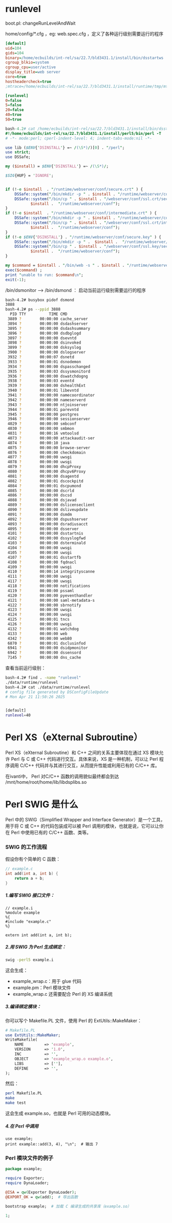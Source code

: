 # runlevel

boot.pl: changeRunLevelAndWait

home/config/*.cfg  ，eg: web.spec.cfg ，定义了各种运行级别需要运行的程序

```ini
[default]
uid=104
gids=104
binary=/home/ecbuilds/int-rel/sa/22.7/bld3431.1/install/bin/dsstartws
cgroup_blkio=system
cgroup_cpu=user/active
display_title=web server
core=true
hostheadercheck=true
;mtrace=/home/ecbuilds/int-rel/sa/22.7/bld3431.1/install/runtime/tmp/mtrace.web

[runlevel]
0=false
5=false
20=false
40=true
50=true
```

```perl
bash-4.2# cat /home/ecbuilds/int-rel/sa/22.7/bld3431.1/install/bin/dsstartws
#!/home/ecbuilds/int-rel/sa/22.7/bld3431.1/install/perl5/bin/perl -T
# -*- mode:perl; cperl-indent-level: 4; indent-tabs-mode:nil -*-

use lib ($ENV{'DSINSTALL'} =~ /(\S*)/)[0] . "/perl";
use strict;
use DSSafe;

my ($install) = $ENV{'DSINSTALL'} =~ /(\S*)/;

$SIG{HUP} = 'IGNORE';


if (!-e $install  . "/runtime/webserver/conf/secure.crt" ) { 
    DSSafe::system("/bin/mkdir -p " . $install . "/runtime/webserver/conf/"); 
    DSSafe::system("/bin/cp " . $install . "/webserver/conf/ssl.crt/secure.crt " . 
           $install .  "/runtime/webserver/conf");
}
if (!-e $install  . "/runtime/webserver/conf/intermediate.crt" ) { 
    DSSafe::system("/bin/mkdir -p " . $install . "/runtime/webserver/conf/"); 
    DSSafe::system("/bin/cp " . $install . "/webserver/conf/ssl.crt/intermediate.crt " . 
           $install .  "/runtime/webserver/conf");
}
if (!-e $ENV{'DSINSTALL'} . "/runtime/webserver/conf/secure.key" ) { 
    DSSafe::system("/bin/mkdir -p " .  $install .  "/runtime/webserver/conf");
    DSSafe::system("/bin/cp " . $install . "/webserver/conf/ssl.key/secure.key " . 
           $install .  "/runtime/webserver/conf");
}

my $command = $install . "/bin/web -s " . $install . "/runtime/webserver/conf"; 
exec($command) ; 
print "unable to run: $command\n";
exit(-1);

```



/bin/dsmonitor -->  /bin/dsmond ： 启动当前运行级别需要运行的程序

```bash
bash-4.2# busybox pidof dsmond
3888
bash-4.2# ps --ppid 3888
  PID TTY          TIME CMD
 3889 ?        00:00:00 cache_server
 3894 ?        00:00:00 dsdashserver
 3895 ?        00:00:00 dsdashsummary
 3896 ?        00:00:00 dsdbglogd
 3897 ?        00:00:00 dsevntd
 3898 ?        00:00:00 dsinvoked
 3899 ?        00:00:00 dsksyslog
 3900 ?        00:00:00 dslogserver
 3932 ?        00:00:07 dsnetd
 3933 ?        00:00:01 dsnodemon
 3934 ?        00:00:00 dspasschanged
 3935 ?        00:00:03 dssysmonitord
 3936 ?        00:00:00 dswatchdogng
 3938 ?        00:00:03 eventd
 3939 ?        00:00:00 dshealthExt
 3940 ?        00:00:01 libevntd
 3941 ?        00:00:00 namecoordinator
 3942 ?        00:00:00 nameserverd
 3943 ?        00:00:00 ntjoinserver
 3944 ?        00:00:01 parevntd
 3945 ?        00:00:00 postgres
 3946 ?        00:00:00 sessionserver
 4029 ?        00:00:00 smbconf
 4030 ?        00:00:00 smbmon
 4031 ?        00:00:16 vmtoolsd
 4073 ?        00:00:00 attackaudit-ser
 4074 ?        00:00:10 java
 4075 ?        00:00:00 browse-server
 4076 ?        00:00:00 checkdomain
 4077 ?        00:00:00 uwsgi
 4078 ?        00:00:00 uwsgi
 4079 ?        00:00:00 dhcpProxy
 4080 ?        00:00:00 dhcpv6Proxy
 4081 ?        00:00:00 dsagentd
 4082 ?        00:00:01 dscockpitd
 4084 ?        00:00:01 dscpumond
 4085 ?        00:00:00 dscrld
 4086 ?        00:00:00 dscsd
 4088 ?        00:00:00 dsjavad
 4089 ?        00:00:00 dslicenseclient
 4090 ?        00:00:00 dsliveupdate
 4091 ?        00:00:00 dsmdm
 4092 ?        00:00:00 dspushserver
 4093 ?        00:00:00 dsradiusacct
 4095 ?        00:00:00 dsserver
 4101 ?        00:00:00 dsstartnis
 4102 ?        00:00:00 dssyslogfwd
 4103 ?        00:00:00 dsterminald
 4104 ?        00:00:00 uwsgi
 4105 ?        00:00:00 uwsgi
 4107 ?        00:00:01 dsstartfb
 4108 ?        00:00:00 fqdnacl
 4109 ?        00:00:00 uwsgi
 4110 ?        00:00:14 integrityscanne
 4111 ?        00:00:00 uwsgi
 4117 ?        00:00:00 uwsgi
 4118 ?        00:00:00 notifications
 4119 ?        00:00:00 pssaml
 4120 ?        00:00:00 pyeventhandler
 4121 ?        00:00:00 saml-metadata-s
 4122 ?        00:00:00 sbrnotify
 4123 ?        00:00:00 uwsgi
 4124 ?        00:00:00 uwsgi
 4125 ?        00:00:01 tncs
 4126 ?        00:00:00 uwsgi
 4132 ?        00:00:01 watchdog
 4133 ?        00:00:00 web
 4342 ?        00:00:00 web80
 6870 ?        00:00:01 dsclusinfod
 6941 ?        00:00:00 dsidpmonitor
 6942 ?        00:00:00 dssensord
 7145 ?        00:00:00 dns_cache

```

查看当前运行级别：

```bash
bash-4.2# find . -name "runlevel"
./data/runtime/runlevel
bash-4.2# cat ./data/runtime/runlevel
# config file generated by DSConfigFileUpdate
# Mon Apr 21 11:50:26 2025


[default]
runlevel=40
```

# Perl XS（eXternal Subroutine）


Perl XS（eXternal Subroutine）和 C++ 之间的关系主要体现在通过 XS 模块允许 Perl 与 C 或 C++ 代码进行交互。具体来说，XS 是一种机制，可以让 Perl 程序调用 C/C++ 代码并与其进行交互，从而提升性能或利用已有的 C/C++ 库。

在ivanti中， Perl 对C/C++ 函数的调用貌似最终都会到达 /mnt/home/root/home/lib/libdsplibs.so

# Perl SWIG 是什么

Perl 中的 SWIG（Simplified Wrapper and Interface Generator）是一个工具，用于将 C 或 C++ 的代码包装成可以被 Perl 调用的模块，也就是说，它可以让你在 Perl 中使用已有的 C/C++ 函数、类等。

###  SWIG 的工作流程

假设你有个简单的 C 函数：

```c
// example.c
int add(int a, int b) {
    return a + b;
}
```

##### 1.编写 SWIG 接口文件：

```swig
// example.i
%module example
%{
#include "example.c"
%}

extern int add(int a, int b);
```

##### 2.用 SWIG 为 Perl 生成绑定：

```bash
swig -perl5 example.i
```

这会生成：

- example_wrap.c：用于 glue 代码
- example.pm：Perl 模块文件
- example_wrap.c 还需要配合 Perl 的 XS 编译系统

##### 3.编译绑定模块：

你可以写个 Makefile.PL 文件，使用 Perl 的 ExtUtils::MakeMaker：

```perl
# Makefile.PL
use ExtUtils::MakeMaker;
WriteMakefile(
    NAME         => 'example',
    VERSION      => '1.0',
    INC          => '',
    OBJECT       => 'example_wrap.o example.o',
    LIBS         => [''], 
    DEFINE       => '',
);
```

然后：

```bash
perl Makefile.PL
make
make test
```

这会生成 example.so，也就是 Perl 可用的动态模块。

##### 4.在 Perl 中调用

```
use example;
print example::add(3, 4), "\n";  # 输出 7
```

### Perl 模块文件的例子

```perl
package example;

require Exporter;
require DynaLoader;

@ISA = qw(Exporter DynaLoader);
@EXPORT_OK = qw(add);  # 导出函数

bootstrap example;  # 加载 C 编译生成的共享库（example.so）

1;
```